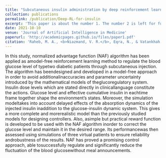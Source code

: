 ```yaml
---
title: "Subcutaneous insulin administration by deep reinforcement learning for blood glucose level control of type-2 diabetic patients"
collection: publications
permalink: /publication/Deep-RL-for-insulin
excerpt: 'This paper is about the number 1. The number 2 is left for future work.'
date: 2021-10-10
venue: 'Journal of Artificial Intelligence in Medicine'
paperurl: 'http://academicpages.github.io/files/paper1.pdf'
citation: 'Raheb, M. A., <b>Niazmand, V. R.</b>, Eqra, N., & Vatankhah, R. (2021). &quot;Subcutaneous insulin administration by deep reinforcement learning for blood glucose level control of type-2 diabetic patients.&quot; <i>Journal of Artificial Intelligence in Medicine</i>. 1(1).'
---
```

In this study, normalized advantage function (NAF) algorithm has been applied as amodel-free reinforcement learning method to regulate the blood glucose level of typetwo diabetic patients through subcutaneous injection. The algorithm has beendesigned and developed in a model-free approach in order to avoid additionalinaccuracies and parameter uncertainty introduced by the mathematical models of theglucoregulatory system. Insulin dose levels which are stated directly in clinicallanguage constitute the actions. Glucose level and effective cumulative insulin in eachtime frame together shape the environment’s states. Moreover, the simulation modeltakes into account delayed effects of the absorption dynamics of the injected insulin inaddition to the glucose-insulin dynamic system. This gives a more complete and morerealistic model than the previously studied models for designing controllers. Also, asimple but practical reward function is developed to be used with the NAF algorithm inorder to correct the glucose level and maintain it in the desired range. Its performancewas then assessed using simulations of three virtual patients to ensure reliability androbustness of the results. NAF has proved a promising control approach, able tosuccessfully regulate and significantly reduce the fluctuation of the blood glucosewithout meal announcements.



<!-- Recommended citation: •	Raheb, M. A., Niazmand, V. R., Eqra, N., & Vatankhah, R. (2021). "Subcutaneous insulin administration by deep reinforcement learning for blood glucose level control of type-2 diabetic patients." <i>Journal of Artificial Intelligence in Medicine</i>. 1(1). -->
